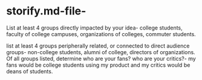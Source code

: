 # storify.md-file-
List at least 4 groups directly impacted by your idea- college students, faculty of college campuses, organizations of colleges, commuter students. 

list at least 4 groups peripherally related, or connected to direct audience groups- non-college students, alumni of college, directors of organizations. 
Of all groups listed, determine who are your fans? who are your critics?- my fans would be college students using my product and my critics would be deans of students. 
